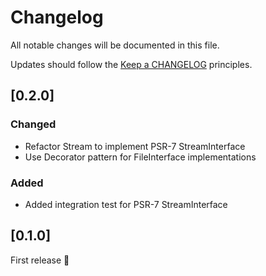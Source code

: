 # Changelog

All notable changes will be documented in this file.

Updates should follow the [Keep a CHANGELOG](http://keepachangelog.com/) principles.

## [0.2.0]
### Changed
- Refactor Stream to implement PSR-7 StreamInterface
- Use Decorator pattern for FileInterface implementations

### Added
- Added integration test for PSR-7 StreamInterface

## [0.1.0]
First release 🚀
